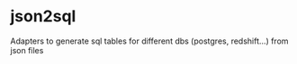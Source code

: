 # json2sql
Adapters to generate sql tables for different dbs (postgres, redshift...) from json files
